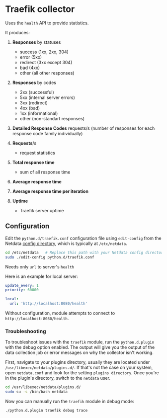 <!--
title: "Traefik monitoring with Netdata"
custom_edit_url: "https://github.com/netdata/netdata/edit/master/collectors/python.d.plugin/traefik/README.md"
sidebar_label: "traefik-python.d.plugin"
learn_status: "Published"
learn_topic_type: "References"
learn_rel_path: "Integrations/Monitor/Webapps"
-->

# Traefik collector

Uses the `health` API to provide statistics.

It produces:

1. **Responses** by statuses

    - success (1xx, 2xx, 304)
    - error (5xx)
    - redirect (3xx except 304)
    - bad (4xx)
    - other (all other responses)

2. **Responses** by codes

    - 2xx (successful)
    - 5xx (internal server errors)
    - 3xx (redirect)
    - 4xx (bad)
    - 1xx (informational)
    - other (non-standart responses)

3. **Detailed Response Codes** requests/s (number of responses for each response code family individually)

4. **Requests**/s

    - request statistics

5. **Total response time**

    - sum of all response time

6. **Average response time**

7. **Average response time per iteration**

8. **Uptime**

    - Traefik server uptime

## Configuration

Edit the `python.d/traefik.conf` configuration file using `edit-config` from the
Netdata [config directory](https://github.com/netdata/netdata/blob/master/docs/configure/nodes.md), which is typically
at `/etc/netdata`.

```bash
cd /etc/netdata   # Replace this path with your Netdata config directory, if different
sudo ./edit-config python.d/traefik.conf
```

Needs only `url` to server's `health`

Here is an example for local server:

```yaml
update_every: 1
priority: 60000

local:
  url: 'http://localhost:8080/health'
```

Without configuration, module attempts to connect to `http://localhost:8080/health`.




### Troubleshooting

To troubleshoot issues with the `traefik` module, run the `python.d.plugin` with the debug option enabled. The 
output will give you the output of the data collection job or error messages on why the collector isn't working.

First, navigate to your plugins directory, usually they are located under `/usr/libexec/netdata/plugins.d/`. If that's 
not the case on your system, open `netdata.conf` and look for the setting `plugins directory`. Once you're in the 
plugin's directory, switch to the `netdata` user.

```bash
cd /usr/libexec/netdata/plugins.d/
sudo su -s /bin/bash netdata
```

Now you can manually run the `traefik` module in debug mode:

```bash
./python.d.plugin traefik debug trace
```

